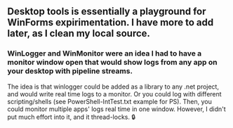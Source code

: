 ## Desktop tools is essentially a playground for WinForms expirimentation. I have more to add later, as I clean my local source.

### WinLogger and WinMonitor were an idea I had to have a monitor window open that would show logs from any app on your desktop with pipeline streams. 

The idea is that winlogger could be added as a library to any .net project, and would write real time logs to a monitor.
Or you could log with different scripting/shells (see PowerShell-IntTest.txt example for PS). 
Then, you could monitor multiple apps' logs real time in one window.
However, I didn't put much effort into it, and it thread-locks. 🔒


